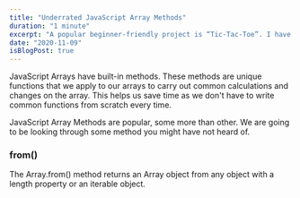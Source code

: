 ```yaml
---
title: "Underrated JavaScript Array Methods"
duration: "1 minute"
excerpt: "A popular beginner-friendly project is “Tic-Tac-Toe”. I have built Tic-Tac-Toe before using plain Javascript. This time I am working with the Angular. I played around with the styles and gave my App a Lagos-touch."
date: "2020-11-09"
isBlogPost: true
---
```


JavaScript Arrays have built-in methods. These methods are unique functions that we apply to our arrays to carry out common calculations and changes on the array. This helps us save time as we don't have to write common functions from scratch every time.

JavaScript Array Methods are popular, some more than other. We are going to be looking through some method you might have not heard of.


<h3>from()</h3>

The Array.from() method returns an Array object from any object with a length property or an iterable object.